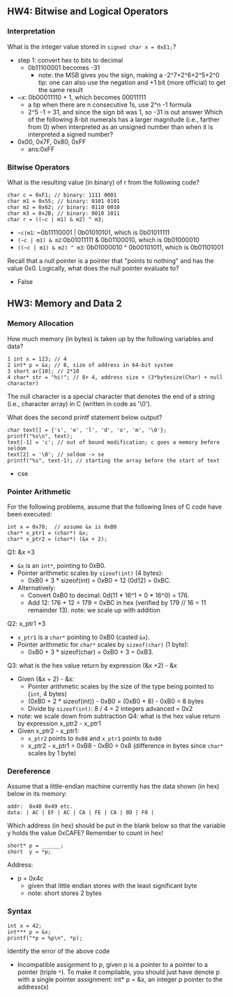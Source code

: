 ## HW4: Bitwise and Logical Operators
### Interpretation
What is the integer value stored in `signed char x = 0xE1;`?
- step 1: convert hex to bits to decimal
  - 0b11100001 becomes -31
    - note: the MSB gives you the sign, making a -2^7+2^6+2^5+2^0
tip: one can also use the negation and +1 bit (more official) to get the same result 
- ~x: 0b00011110 + 1, which becomes 00011111
  - a tip when there are n consecutive 1s, use 2^n -1 formula
  - 2^5 -1 = 31, and since the sign bit was 1, so -31 is out answer
Which of the following 8-bit numerals has a larger magnitude (i.e., farther from 0) when interpreted as an unsigned number than when it is interpreted a signed number?
- 0x00, 0x7F, 0x80, 0xFF
  - ans:0xFF
### Bitwise Operators
What is the resulting value (in binary) of r from the following code?
```
char c = 0xF1; // binary: 1111 0001
char m1 = 0x55; // binary: 0101 0101
char m2 = 0x62; // binary: 0110 0010
char m3 = 0x2B; // binary: 0010 1011
char r = ((~c | m1) & m2) ^ m3;
```
- `~c|m1`:  ~0b11110001 | 0b01010101, which is 0b01011111
- `(~c | m1) & m2`:0b01011111 & 0b01100010, which is 0b01000010
- `((~c | m1) & m2) ^ m3`: 0b01000010 ^ 0b00101011, which is 0b01101001

Recall that a null pointer is a pointer that "points to nothing" and has the value 0x0. Logically, what does the null pointer evaluate to?
- False
## HW3: Memory and Data 2
### Memory Allocation
How much memory (in bytes) is taken up by the following variables and data?

```
1 int x = 123; // 4
2 int* p = &x; // 8, size of address in 64-bit system
3 short ar[10]; // 2*10
4 char* str = "hi!"; // 8+ 4, address size + (3*bytesize(Char) + null character)
```

The null character is a special character that denotes the end of a string (i.e., character array) in C (written in code as '\0').

What does the second printf statement below output?
```
char text[] = {'s', 'e', 'l', 'd', 'o', 'm', '\0'};
printf("%s\n", text);
text[-1] = 'c'; // out of bound modification; c goes a memory before seldom
text[2] = '\0'; // seldom -> se
printf("%s", text-1); // starting the array before the start of text
```
- cse

### Pointer Arithmetic
For the following problems, assume that the following lines of C code have been executed:

```
int x = 0x78;  // assume &x is 0xB0
char* x_ptr1 = (char*) &x;
char* x_ptr2 = (char*) (&x + 2);
```
Q1: &x +3
- `&x` is an `int*`, pointing to 0xB0.
- Pointer arithmetic scales by `sizeof(int)` (4 bytes):
  - 0xB0 + 3 * sizeof(int) = 0xB0 + 12 (0d12) = 0xBC.
- Alternatively:
  - Convert 0xB0 to decimal: 0d(11 * 16^1 + 0 * 16^0) = 176.
  - Add 12: 176 + 12 = 179 = 0xBC in hex (verified by 179 // 16 = 11 remainder 13).
note: we scale up with addition

Q2: x_ptr1 +3
- `x_ptr1` is a `char*` pointing to 0xB0 (casted `&x`).
- Pointer arithmetic for `char*` scales by `sizeof(char)` (1 byte):
  - 0xB0 + 3 * sizeof(char) = 0xB0 + 3 = 0xB3.

Q3: what is the hex value return by expression (&x +2) - &x
- Given (&x + 2) - &x:
    - Pointer arithmetic scales by the size of the type being pointed to (`int`, 4 bytes)
    - (0xB0 + 2 * sizeof(int)) - 0xB0 = (0xB0 + 8) - 0xB0 = 8 bytes
    - Divide by `sizeof(int)`: 8 / 4 = 2 integers advanced = 0x2
- note: we scale down from subtraction 
Q4: what is the hex value return by expression x_ptr2 - x_ptr1
- Given x_ptr2 - x_ptr1:
    - `x_ptr2` points to `0xB8` and `x_ptr1` points to `0xB0`
    - x_ptr2 - x_ptr1 = 0xB8 - 0xB0 = 0x8 (difference in bytes since `char*` scales by 1 byte)


### Dereference
Assume that a little-endian machine currently has the data shown (in hex) below in its memory:
```
addr:  0x48 0x49 etc.
data: | AC | EF | AC | CA | FE | CA | 0D | F0 |
```
Which address (in hex) should be put in the blank below so that the variable y holds the value 0xCAFE?  Remember to count in hex!
```
short* p = ______;
short  y = *p;
```
Address:
- p = 0x4c
    - given that little endian stores with the least significant byte
    - note: short stores 2 bytes

### Syntax
```
int x = 42;
int*** p = &x;
printf("*p = %p\n", *p);
```

Identify the error of the above code
- Incompatible assignment to p, given p is a pointer to a pointer to a pointer (triple `*`). To make it compilable, you should just have denote p with a single pointer assignment: int* p = &x, an integer p pointer to the address(x)